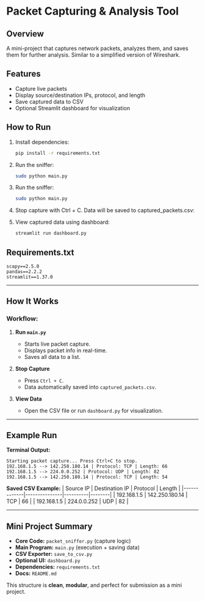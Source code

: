 # Packet Capturing & Analysis Tool

## Overview
A mini-project that captures network packets, analyzes them, and saves them for further analysis. Similar to a simplified version of Wireshark.

## Features
- Capture live packets
- Display source/destination IPs, protocol, and length
- Save captured data to CSV
- Optional Streamlit dashboard for visualization

## How to Run
1. Install dependencies:
   ```bash
   pip install -r requirements.txt
   ```

2. Run the sniffer:
   ```bash
   sudo python main.py
   ```


2. Run the sniffer:
   ```bash
   sudo python main.py
   ```


3. Stop capture with Ctrl + C. Data will be saved to captured_packets.csv:


2. View captured data using dashboard:
   ```bash
   streamlit run dashboard.py
   ```


## Requirements.txt

```
scapy==2.5.0
pandas==2.2.2
streamlit==1.37.0
```





---

## **How It Works**
### Workflow:
1. **Run `main.py`**
   - Starts live packet capture.
   - Displays packet info in real-time.
   - Saves all data to a list.

2. **Stop Capture**
   - Press `Ctrl + C`.
   - Data automatically saved into `captured_packets.csv`.

3. **View Data**
   - Open the CSV file or run `dashboard.py` for visualization.

---

## **Example Run**
**Terminal Output:**
```
Starting packet capture... Press Ctrl+C to stop.
192.168.1.5 --> 142.250.180.14 | Protocol: TCP | Length: 66
192.168.1.5 --> 224.0.0.252 | Protocol: UDP | Length: 82
192.168.1.5 --> 142.250.180.14 | Protocol: TCP | Length: 54
```



**Saved CSV Example:**
| Source IP   | Destination IP | Protocol | Length |
|-------------|---------------|----------|--------|
| 192.168.1.5 | 142.250.180.14 | TCP      | 66     |
| 192.168.1.5 | 224.0.0.252    | UDP      | 82     |

---

## **Mini Project Summary**
- **Core Code:** `packet_sniffer.py` (capture logic)
- **Main Program:** `main.py` (execution + saving data)
- **CSV Exporter:** `save_to_csv.py`
- **Optional UI:** `dashboard.py`
- **Dependencies:** `requirements.txt`
- **Docs:** `README.md`

This structure is **clean**, **modular**, and perfect for submission as a mini project.
